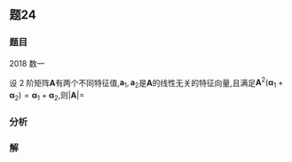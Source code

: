 ## 题24
### 题目
2018 数一 

设 2 阶矩阵$\mathbf{A}$有两个不同特征值,${\mathbf{a}}_{1},{\mathbf{a}}_{2}$是$\mathbf{A}$的线性无关的特征向量,且满足${\mathbf{A}}^{2}( {{\mathbf{\alpha }}_{1} + {\mathbf{\alpha }}_{2}})  = {\mathbf{\alpha }}_{1} + {\mathbf{\alpha }}_{2}$,则$| \mathbf{A}|  =$
### 分析

### 解